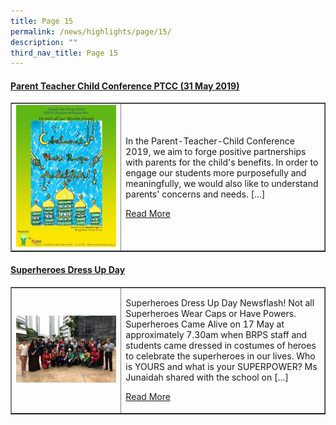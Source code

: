 ```yaml
---
title: Page 15
permalink: /news/highlights/page/15/
description: ""
third_nav_title: Page 15
---
```

<h4><strong><a href="/2019/10/08/parent-teacher-child-conference-ptcc-31-may-2019/">Parent Teacher Child Conference PTCC (31 May 2019)</a></strong></h4>
<table style="border-collapse: collapse; width: 100%;" border="1">
<tbody>
<tr>
<td style="width: 35%;"><a href="/2019/10/08/parent-teacher-child-conference-ptcc-31-may-2019/"><img src="/images/ptcc1.jpg"></a></td>
<td style="width: 65%;">
<p>In the Parent-Teacher-Child Conference 2019, we aim to forge positive partnerships with parents for the child's benefits.  In order to engage our students more purposefully and meaningfully, we would also like to understand parents' concerns and needs. […]</p>
<p><a href="/2019/10/08/parent-teacher-child-conference-ptcc-31-may-2019/">Read More</a></p>
</td>
</tr>
</tbody>
</table>

<h4><strong><a href="/2019/10/08/superheroes-dress-up-day/">Superheroes Dress Up Day</a></strong></h4>
<table style="border-collapse: collapse; width: 100%;" border="1">
<tbody>
<tr>
<td style="width: 35%;"><a href="/2019/10/08/superheroes-dress-up-day/"><img src="/images/h151.jpg"></a></td>
<td style="width: 65%;">
<p>Superheroes Dress Up Day Newsflash! Not all Superheroes Wear Caps or Have Powers. Superheroes Came Alive on 17 May at approximately 7.30am when BRPS staff and students came dressed in costumes of heroes to celebrate the superheroes in our lives. Who is YOURS and what is your SUPERPOWER? Ms Junaidah shared with the school on […]</p>
<p><a href="/2019/10/08/superheroes-dress-up-day/">Read More</a></p>
</td>
</tr>
</tbody>
</table>